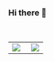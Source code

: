 ### Hi there 👋

<!--
**ipnet/ipnet** is a ✨ _special_ ✨ repository because its `README.md` (this file) appears on your GitHub profile.

Here are some ideas to get you started:

- 🔭 I’m currently working on ...
- 🌱 I’m currently learning ...
- 👯 I’m looking to collaborate on ...
- 🤔 I’m looking for help with ...
- 💬 Ask me about ...
- 📫 How to reach me: ...
- 😄 Pronouns: ...
- ⚡ Fun fact: ...
-->
<!--
<p align="center">
  <img src="https://github.com/ipnet/ipnet/blob/main/funny.gif" width=300 hight=300/>
</p>
-->
<br/>

<table>
  <tr>
    <td>
      <img align="left" src="https://github-profile.misec.top/api?username=ipnet&show_icons=true&icon_color=0366d6&text_color=24292e&bg_color=ffffff&hide_title=true" />
    </td>
    <td>
      <img align="right" src="https://github-profile.misec.top/api/top-langs/?username=ipnet&layout=compact"/>
    </td>
  </tr>
<table>
